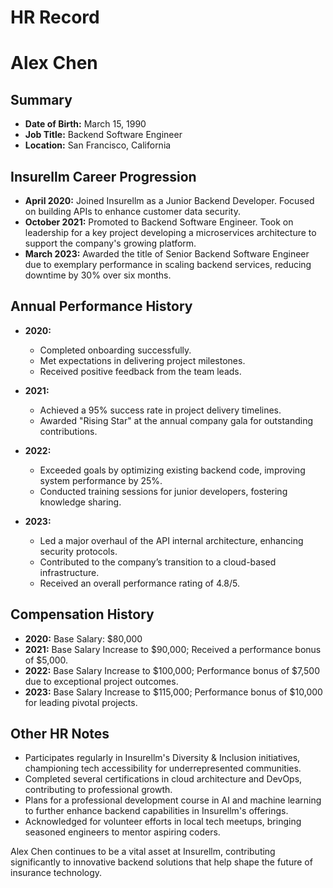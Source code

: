 # HR Record

# Alex Chen

## Summary
- **Date of Birth:** March 15, 1990  
- **Job Title:** Backend Software Engineer  
- **Location:** San Francisco, California  

## Insurellm Career Progression
- **April 2020:** Joined Insurellm as a Junior Backend Developer. Focused on building APIs to enhance customer data security.
- **October 2021:** Promoted to Backend Software Engineer. Took on leadership for a key project developing a microservices architecture to support the company's growing platform.
- **March 2023:** Awarded the title of Senior Backend Software Engineer due to exemplary performance in scaling backend services, reducing downtime by 30% over six months.

## Annual Performance History
- **2020:**  
  - Completed onboarding successfully.  
  - Met expectations in delivering project milestones.  
  - Received positive feedback from the team leads.

- **2021:**  
  - Achieved a 95% success rate in project delivery timelines.  
  - Awarded "Rising Star" at the annual company gala for outstanding contributions.  

- **2022:**  
  - Exceeded goals by optimizing existing backend code, improving system performance by 25%.  
  - Conducted training sessions for junior developers, fostering knowledge sharing.  

- **2023:**  
  - Led a major overhaul of the API internal architecture, enhancing security protocols.  
  - Contributed to the company’s transition to a cloud-based infrastructure.  
  - Received an overall performance rating of 4.8/5.

## Compensation History
- **2020:** Base Salary: $80,000  
- **2021:** Base Salary Increase to $90,000; Received a performance bonus of $5,000.  
- **2022:** Base Salary Increase to $100,000; Performance bonus of $7,500 due to exceptional project outcomes.  
- **2023:** Base Salary Increase to $115,000; Performance bonus of $10,000 for leading pivotal projects.

## Other HR Notes
- Participates regularly in Insurellm's Diversity & Inclusion initiatives, championing tech accessibility for underrepresented communities.
- Completed several certifications in cloud architecture and DevOps, contributing to professional growth.
- Plans for a professional development course in AI and machine learning to further enhance backend capabilities in Insurellm's offerings.
- Acknowledged for volunteer efforts in local tech meetups, bringing seasoned engineers to mentor aspiring coders.  

Alex Chen continues to be a vital asset at Insurellm, contributing significantly to innovative backend solutions that help shape the future of insurance technology.
